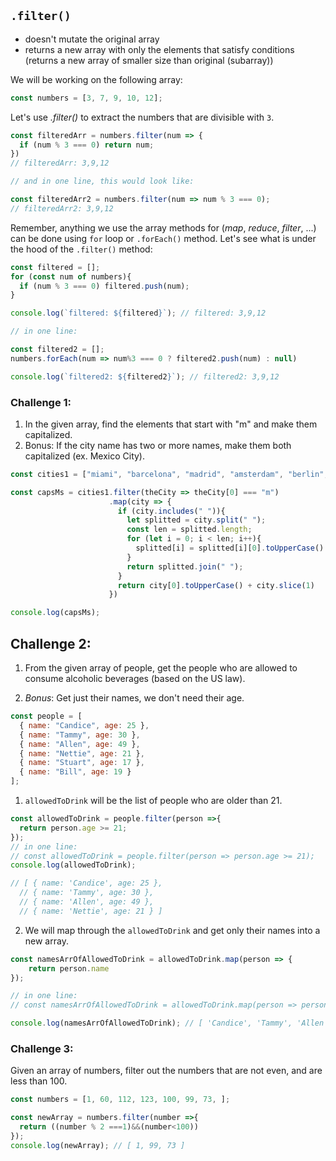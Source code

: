 ## `.filter()`

- doesn't mutate the original array
- returns a new array with only the elements that satisfy conditions (returns a new array of smaller size than original (subarray))

We will be working on the following array:

```jsx
const numbers = [3, 7, 9, 10, 12];
```

Let's use _.filter()_ to extract the numbers that are divisible with `3`.

```jsx
const filteredArr = numbers.filter(num => {
  if (num % 3 === 0) return num;
})
// filteredArr: 3,9,12

// and in one line, this would look like:

const filteredArr2 = numbers.filter(num => num % 3 === 0); 
// filteredArr2: 3,9,12
```

Remember, anything we use the array methods for (_map_, _reduce_, _filter_, ...) can be done using `for` loop or `.forEach()` method. Let's see what is under the  hood of the `.filter()` method:

```jsx
const filtered = [];
for (const num of numbers){
  if (num % 3 === 0) filtered.push(num);
}

console.log(`filtered: ${filtered}`); // filtered: 3,9,12

// in one line:

const filtered2 = [];
numbers.forEach(num => num%3 === 0 ? filtered2.push(num) : null)

console.log(`filtered2: ${filtered2}`); // filtered2: 3,9,12
```

### Challenge 1:

1. In the given array, find the elements that start with "m" and make them capitalized.
2. Bonus: If the city name has two or more names, make them both capitalized (ex. Mexico City).

```jsx
const cities1 = ["miami", "barcelona", "madrid", "amsterdam", "berlin", "sao paulo", "lisbon", "mexico city", "paris"];
```

```jsx
const capsMs = cities1.filter(theCity => theCity[0] === "m")
                      .map(city => {
                        if (city.includes(" ")){
                          let splitted = city.split(" ");
                          const len = splitted.length;
                          for (let i = 0; i < len; i++){
                            splitted[i] = splitted[i][0].toUpperCase() + splitted[i].slice(1);
                          }
                          return splitted.join(" ");
                        }
                        return city[0].toUpperCase() + city.slice(1)
                      })

console.log(capsMs);
```

## Challenge 2: 

1. From the given array of people, get the people who are allowed to consume alcoholic beverages (based on the US law).

2. _Bonus_: Get just their names, we don't need their age.

```jsx
const people = [
  { name: "Candice", age: 25 },
  { name: "Tammy", age: 30 },
  { name: "Allen", age: 49 },
  { name: "Nettie", age: 21 },
  { name: "Stuart", age: 17 },
  { name: "Bill", age: 19 }
];
```
1. `allowedToDrink` will be the list of people who are older than 21.
```jsx
const allowedToDrink = people.filter(person =>{
  return person.age >= 21;
});
// in one line:
// const allowedToDrink = people.filter(person => person.age >= 21);
console.log(allowedToDrink);

// [ { name: 'Candice', age: 25 },
  // { name: 'Tammy', age: 30 },
  // { name: 'Allen', age: 49 },
  // { name: 'Nettie', age: 21 } ]
```

2. We will map through the `allowedToDrink` and get only their names into a new array.

```jsx
const namesArrOfAllowedToDrink = allowedToDrink.map(person => {
    return person.name
});

// in one line:
// const namesArrOfAllowedToDrink = allowedToDrink.map(person => person.name);

console.log(namesArrOfAllowedToDrink); // [ 'Candice', 'Tammy', 'Allen', 'Nettie' ]
```

### Challenge 3:

Given an array of numbers, filter out the numbers that are not even, and are less than 100.

```jsx
const numbers = [1, 60, 112, 123, 100, 99, 73, ];
```

```jsx
const newArray = numbers.filter(number =>{
  return ((number % 2 ===1)&&(number<100))
});
console.log(newArray); // [ 1, 99, 73 ]
```